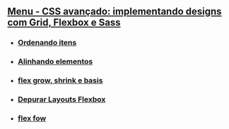 
## [Menu - CSS avançado: implementando designs com Grid, Flexbox e Sass](../menu.md)

- ### [Ordenando itens](ordenando-itens.md)

- ### [Alinhando elementos](alinhando-elementos.md)

- ### [flex grow, shrink e basis](flex_grow-shrink-basis.md)

- ### [Depurar Layouts Flexbox](depurar-layouts.md)

- ### [flex fow](flex-flow.md)
